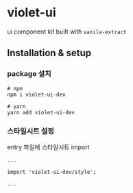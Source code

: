 # violet-ui

ui component kit built with `vanila-extract`


## Installation & setup

### package 설치

```
# npm
npm i violet-ui-dev

# yarn
yarn add violet-ui-dev
```

### 스타일시트 설정

entry 파일에 스타일시트 import

```
...

import 'violet-ui-dev/style';

...
```